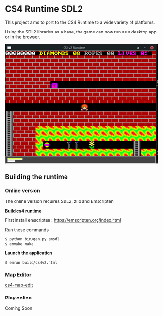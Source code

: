 # CS4 Runtime SDL2

This project aims to port to the CS4 Runtime to a wide variety of platforms. 

Using the SDL2 libraries as a base, the game can now run as a desktop app or in the browser.


![alt text](techdocs/images/Screenshot_2025-01-04_23-20-05.png)



## Building the runtime

### Online version


The online version requires SDL2, zlib and Emscripten.


<b> Build cs4 runtime</b>

First install emscripten : https://emscripten.org/index.html

Run these commands
```
$ python bin/gen.py emsdl
$ emmake make
```

<b>Launch the application</b>


```
$ emrun build/cs4v2.html
```

### Map Editor

[cs4-map-edit](https://github.com/cfrankb/cs4-map-edit)

### Play online

Coming Soon

